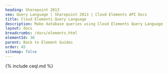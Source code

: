 ```yaml
---
heading: Sharepoint 2013
seo: Query Language | Sharepoint 2013 | Cloud Elements API Docs
title: Cloud Elements Query Language
description: Make database queries using Cloud Elements Query Language.
layout: docs
breadcrumbs: /docs/elements.html
elementId: 30
parent: Back to Element Guides
order: 45
sitemap: false
---
```


{% include ceql.md %}
